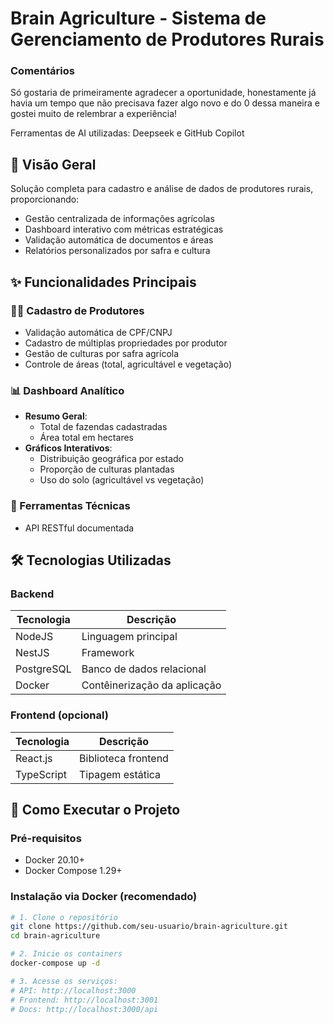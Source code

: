 # Brain Agriculture - Sistema de Gerenciamento de Produtores Rurais

### Comentários
Só gostaria de primeiramente agradecer a oportunidade, honestamente
já havia um tempo que não precisava fazer algo novo e do 0 dessa maneira
e gostei muito de relembrar a experiência!

Ferramentas de AI utilizadas: Deepseek e GitHub Copilot

## 📌 Visão Geral

Solução completa para cadastro e análise de dados de produtores rurais, proporcionando:

- Gestão centralizada de informações agrícolas
- Dashboard interativo com métricas estratégicas
- Validação automática de documentos e áreas
- Relatórios personalizados por safra e cultura

## ✨ Funcionalidades Principais

### 👨‍🌾 Cadastro de Produtores
- Validação automática de CPF/CNPJ
- Cadastro de múltiplas propriedades por produtor
- Gestão de culturas por safra agrícola
- Controle de áreas (total, agricultável e vegetação)

### 📊 Dashboard Analítico
- **Resumo Geral**:
  - Total de fazendas cadastradas
  - Área total em hectares
- **Gráficos Interativos**:
  - Distribuição geográfica por estado
  - Proporção de culturas plantadas
  - Uso do solo (agricultável vs vegetação)

### 🔧 Ferramentas Técnicas
- API RESTful documentada

## 🛠️ Tecnologias Utilizadas

### Backend
| Tecnologia       | Descrição                          |
|------------------|------------------------------------|
| NodeJS           | Linguagem principal                |
| NestJS           | Framework                          |
| PostgreSQL       | Banco de dados relacional          |
| Docker           | Contêinerização da aplicação       |

### Frontend (opcional)
| Tecnologia       | Descrição                          |
|------------------|------------------------------------|
| React.js         | Biblioteca frontend                |
| TypeScript       | Tipagem estática                   |

## 🚀 Como Executar o Projeto


### Pré-requisitos
- Docker 20.10+
- Docker Compose 1.29+

### Instalação via Docker (recomendado)
```bash
# 1. Clone o repositório
git clone https://github.com/seu-usuario/brain-agriculture.git
cd brain-agriculture

# 2. Inicie os containers
docker-compose up -d

# 3. Acesse os serviços:
# API: http://localhost:3000
# Frontend: http://localhost:3001
# Docs: http://localhost:3000/api



